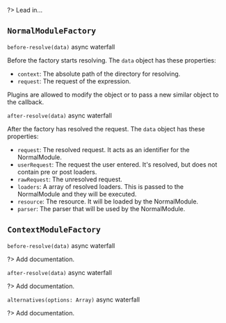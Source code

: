 
?> Lead in...

## `NormalModuleFactory`

`before-resolve(data)` async waterfall

Before the factory starts resolving. The `data` object has these properties:

* `context`: The absolute path of the directory for resolving.
* `request`: The request of the expression.

Plugins are allowed to modify the object or to pass a new similar object to the callback.

`after-resolve(data)` async waterfall

After the factory has resolved the request. The `data` object has these properties:

* `request`: The resolved request. It acts as an identifier for the NormalModule.
* `userRequest`: The request the user entered. It's resolved, but does not contain pre or post loaders.
* `rawRequest`: The unresolved request.
* `loaders`: A array of resolved loaders. This is passed to the NormalModule and they will be executed.
* `resource`: The resource. It will be loaded by the NormalModule.
* `parser`: The parser that will be used by the NormalModule.


## `ContextModuleFactory`

`before-resolve(data)` async waterfall

?> Add documentation.

`after-resolve(data)` async waterfall

?> Add documentation.

`alternatives(options: Array)` async waterfall

?> Add documentation.